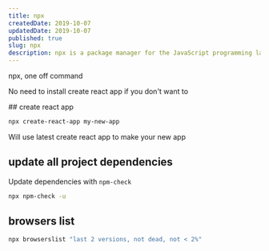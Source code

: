 ```yaml
---
title: npx
createdDate: 2019-10-07
updatedDate: 2019-10-07
published: true
slug: npx
description: npx is a package manager for the JavaScript programming language.
---
```


npx, one off command

No need to install create react app if you don't want to

## create react app

```bash
npx create-react-app my-new-app
```

Will use latest create react app to make your new app

## update all project dependencies

Update dependencies with `npm-check`

```bash
npx npm-check -u
```

## browsers list

```bash
npx browserslist "last 2 versions, not dead, not < 2%"
```
